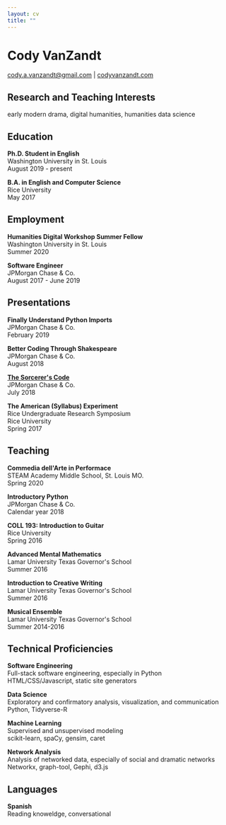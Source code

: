 ```yaml
---
layout: cv
title: ""
---
```


# Cody VanZandt

[cody.a.vanzandt@gmail.com](mailto:cody.a.vanzandt@gmail.com) | 
[codyvanzandt.com](https://codyvanzandt.com)

## Research and Teaching Interests
early modern drama, digital humanities, humanities data science

## Education

**Ph.D. Student in English**\
Washington University in St. Louis\
August 2019 - present

**B.A. in English and Computer Science**\
Rice University\
May 2017

## Employment

**Humanities Digital Workshop Summer Fellow**\
Washington University in St. Louis\
Summer 2020

**Software Engineer**\
JPMorgan Chase & Co.\
August 2017 - June 2019

## Presentations

**Finally Understand Python Imports**\
JPMorgan Chase & Co.\
February 2019

**Better Coding Through Shakespeare**   
JPMorgan Chase & Co.\
August 2018

[**The Sorcerer's Code**](https://codyvanzandt.com/2018-08-31-sorcerers_code/)\
JPMorgan Chase & Co.\
July 2018

**The American (Syllabus) Experiment**\
Rice Undergraduate Research Symposium\
Rice University\
Spring 2017

## Teaching

**Commedia dell'Arte in Performace**\
STEAM Academy Middle School, St. Louis MO.\
Spring 2020

**Introductory Python**\
JPMorgan Chase & Co.\
Calendar year 2018

**COLL 193: Introduction to Guitar**\
Rice University\
Spring 2016

**Advanced Mental Mathematics**\
Lamar University Texas Governor's School\
Summer 2016

**Introduction to Creative Writing**\
Lamar University Texas Governor's School\
Summer 2016

**Musical Ensemble**\
Lamar University Texas Governor's School\
Summer 2014-2016

## Technical Proficiencies
**Software Engineering**\
Full-stack software engineering, especially in Python\
HTML/CSS/Javascript, static site generators

**Data Science**\
Exploratory and confirmatory analysis, visualization, and communication\
Python, Tidyverse-R

**Machine Learning**\
Supervised and unsupervised modeling\
scikit-learn, spaCy, gensim, caret

**Network Analysis**\
Analysis of networked data, especially of social and dramatic networks\
Networkx, graph-tool, Gephi, d3.js

## Languages
**Spanish**  
Reading knoweldge, conversational

